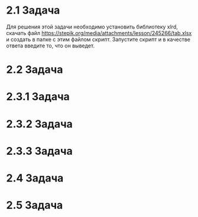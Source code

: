 # 2.1 Задача

Для решения этой задачи необходимо установить библиотеку xlrd, скачать файл https://stepik.org/media/attachments/lesson/245266/tab.xlsx и создать в папке с этим файлом скрипт. Запустите скрипт и в качестве ответа введите то, что он выведет.

# 2.2 Задача

# 2.3.1 Задача

# 2.3.2 Задача

# 2.3.3 Задача

# 2.4 Задача

# 2.5 Задача